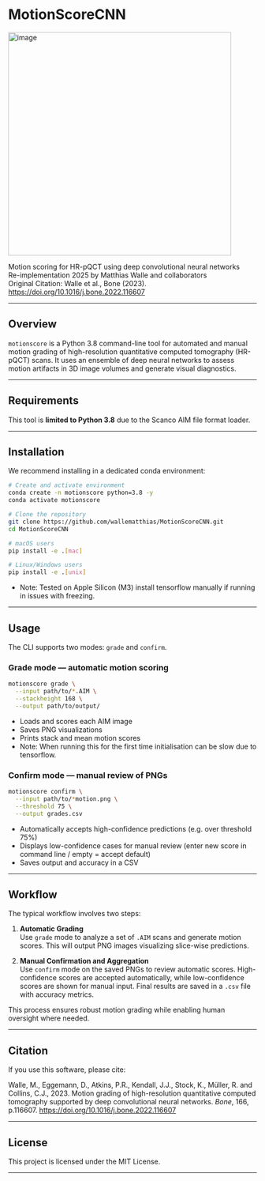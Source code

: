 # MotionScoreCNN

<img width="452" alt="image" src="https://github.com/OpenMSKImaging/MotionScoreCNN/assets/92020703/f4d8da86-4769-46b0-8eb5-dbd91b379762">

Motion scoring for HR-pQCT using deep convolutional neural networks  
Re-implementation 2025 by Matthias Walle and collaborators  
Original Citation: Walle et al., Bone (2023). https://doi.org/10.1016/j.bone.2022.116607

---

## Overview

`motionscore` is a Python 3.8 command-line tool for automated and manual motion grading of high-resolution quantitative computed tomography (HR-pQCT) scans. It uses an ensemble of deep neural networks to assess motion artifacts in 3D image volumes and generate visual diagnostics.

---

## Requirements

This tool is **limited to Python 3.8** due to the Scanco AIM file format loader.

---

## Installation

We recommend installing in a dedicated conda environment:

```bash
# Create and activate environment
conda create -n motionscore python=3.8 -y
conda activate motionscore

# Clone the repository
git clone https://github.com/wallematthias/MotionScoreCNN.git
cd MotionScoreCNN

# macOS users
pip install -e .[mac]

# Linux/Windows users
pip install -e .[unix]
```

- Note: Tested on Apple Silicon (M3) install tensorflow manually if running in issues with freezing.
---

## Usage

The CLI supports two modes: `grade` and `confirm`.

### Grade mode — automatic motion scoring

```bash
motionscore grade \
  --input path/to/*.AIM \
  --stackheight 168 \
  --output path/to/output/
```

- Loads and scores each AIM image
- Saves PNG visualizations
- Prints stack and mean motion scores
- Note: When running this for the first time initialisation can be slow due to tensorflow. 

### Confirm mode — manual review of PNGs

```bash
motionscore confirm \
  --input path/to/*motion.png \
  --threshold 75 \
  --output grades.csv
```

- Automatically accepts high-confidence predictions (e.g. over threshold 75%)
- Displays low-confidence cases for manual review (enter new score in command line / empty = accept default)
- Saves output and accuracy in a CSV

---

## Workflow

The typical workflow involves two steps:

1. **Automatic Grading**  
   Use `grade` mode to analyze a set of `.AIM` scans and generate motion scores. This will output PNG images visualizing slice-wise predictions.

2. **Manual Confirmation and Aggregation**  
   Use `confirm` mode on the saved PNGs to review automatic scores. High-confidence scores are accepted automatically, while low-confidence scores are shown for manual input. Final results are saved in a `.csv` file with accuracy metrics.

This process ensures robust motion grading while enabling human oversight where needed.

---

## Citation

If you use this software, please cite:

Walle, M., Eggemann, D., Atkins, P.R., Kendall, J.J., Stock, K., Müller, R. and Collins, C.J., 2023. Motion grading of high-resolution quantitative computed tomography supported by deep convolutional neural networks. *Bone*, 166, p.116607. https://doi.org/10.1016/j.bone.2022.116607

---

## License

This project is licensed under the MIT License.

---

